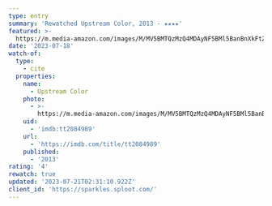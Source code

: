 ```yaml
---
type: entry
summary: 'Rewatched Upstream Color, 2013 - ★★★★'
featured: >-
  https://m.media-amazon.com/images/M/MV5BMTQzMzQ4MDAyNF5BMl5BanBnXkFtZTcwNzE0MDk3OA@@._V1_SX300.jpg
date: '2023-07-18'
watch-of:
  type:
    - cite
  properties:
    name:
      - Upstream Color
    photo:
      - >-
        https://m.media-amazon.com/images/M/MV5BMTQzMzQ4MDAyNF5BMl5BanBnXkFtZTcwNzE0MDk3OA@@._V1_SX300.jpg
    uid:
      - 'imdb:tt2084989'
    url:
      - 'https://imdb.com/title/tt2084989'
    published:
      - '2013'
rating: '4'
rewatch: true
updated: '2023-07-21T02:31:10.922Z'
client_id: 'https://sparkles.sploot.com/'
---
```


